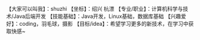 【大家可以叫我】：shuzhi
【坐标】：绍兴 杭漂
【专业/职业】：计算机科学与技术/Java后端开发
【技能基础】：Java开发，Linux基础，数据库基础
【兴趣爱好】：coding，羽毛球，摄影
【目标/idea】：希望学习更多的新技术，在学习中获取快感~
